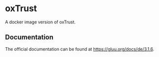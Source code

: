 # oxTrust

A docker image version of oxTrust.

## Documentation

The official documentation can be found at https://gluu.org/docs/de/3.1.6.
